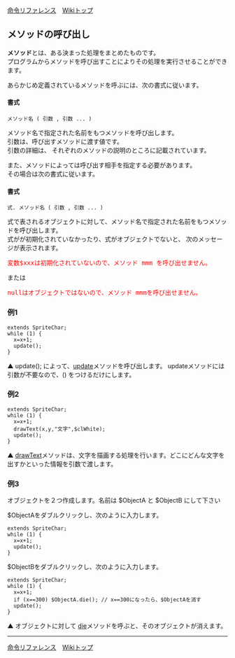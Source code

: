 
[命令リファレンス](./reference)&emsp;[Wikiトップ](./)

<title>命令リファレンス - メソッドの呼び出し</title>

## メソッドの呼び出し

**メソッド**とは、ある決まった処理をまとめたものです。  
プログラムからメソッドを呼び出すことによりその処理を実行させることができます。

あらかじめ定義されているメソッドを呼ぶには、次の書式に従います。

#### 書式
```
メソッド名 ( 引数 , 引数 ... )
```

メソッド名で指定された名前をもつメソッドを呼び出します。  
引数は、呼び出すメソッドに渡す値です。  
引数の詳細は、 それぞれのメソッドの説明のところに記載されています。

また、メソッドによっては呼び出す相手を指定する必要があります。  
その場合は次の書式に従います。

#### 書式
```
式. メソッド名 ( 引数 , 引数 ... )
```

式で表されるオブジェクトに対して、メソッド名で指定された名前をもつメソッドを呼び出します。  
式がが初期化されていなかったり、式がオブジェクトでないと、 次のメッセージが表示されます。

<pre>
<span style="color: #f00">変数$xxxは初期化されていないので、メソッド mmm を呼び出せません。</span>
</pre>
または
<pre>
<span style="color: #f00">nullはオブジェクトではないので、メソッド mmmを呼び出せません。</span>
</pre>

### 例1
```
extends SpriteChar;
while (1) {
  x=x+1;
  update(); 
}
```


▲ update(); によって、[update](./rf-plainchar#plaincharupdate)メソッドを呼び出します。
updateメソッドには引数が不要なので、() をつけるだけにします。

### 例2
```
extends SpriteChar;
while (1) {
  x=x+1;
  drawText(x,y,"文字",$clWhite);
  update();
}
```

▲ [drawText](./rf-sprite#spritedrawtext)メソッドは、文字を描画する処理を行います。どこにどんな文字を出すかといった情報を引数で渡します。

### 例3
 
オブジェクトを２つ作成します。名前は $ObjectA と $ObjectB にして下さい

$ObjectAをダブルクリックし、次のように入力します。
```
extends SpriteChar;
while (1) {
  x=x+1;
  update();
}
```
$ObjectBをダブルクリックし、次のように入力します。
```
extends SpriteChar;
while (1) {
  x=x+1;
  if (x==300) $ObjectA.die(); // x==300になったら、$ObjectAを消す
  update();
}
```

▲ オブジェクトに対して [die](./rf-plainchar#plainchardie)メソッドを呼ぶと、そのオブジェクトが消えます。

***

[命令リファレンス](./reference)&emsp;[Wikiトップ](./)


